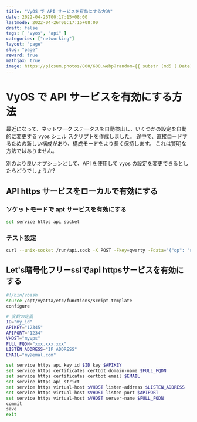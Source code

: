```yaml
---
title: "VyOS で API サービスを有効にする方法"
date: 2022-04-26T00:17:15+08:00
lastmode: 2022-04-26T00:17:15+08:00
draft: false
tags: [ "vyos", "api" ]
categories: ["networking"]
layout: "page"
slug: "page"
reward: true
mathjax: true
image: https://picsum.photos/800/600.webp?random={{ substr (md5 (.Date)) 4 8 }}
---
```



# VyOS で API サービスを有効にする方法

最近になって、ネットワーク ステータスを自動検出し、いくつかの設定を自動的に変更する vyos シェル スクリプトを作成しました。 途中で、直接ロードするための新しい構成があり、構成モードをより長く保持します。 これは賢明な方法ではありません。

別のより良いオプションとして、API を使用して vyos の設定を変更できるとしたらどうでしょうか?

## API https サービスをローカルで有効にする
### ソケットモードで apt サービスを有効にする
```bash
set service https api socket 
```

### テスト設定

```bash
curl --unix-socket /run/api.sock -X POST -Fkey=qwerty -Fdata='{"op": "showConfig", "path": []}' http://localhost/retrieve
```

## Let's暗号化フリーsslでapi httpsサービスを有効にする

```bash
#!/bin/vbash
source /opt/vyatta/etc/functions/script-template
configure

# 変数の定義
ID="my_id"
APIKEY="12345"
APIPORT="1234"
VHOST="myvps"
FULL_FQDN="xxx.xxx.xxx"
LISTEN_ADDRESS="IP ADDRESS"
EMAIL="my@emal.com"

set service https api key id $ID key $APIKEY
set service https certificates certbot domain-name $FULL_FQDN
set service https certificates certbot email $EMAIL
set service https api strict
set service https virtual-host $VHOST listen-address $LISTEN_ADDRESS
set service https virtual-host $VHOST listen-port $APIPORT
set service https virtual-host $VHOST server-name $FULL_FQDN
commit
save
exit
```




